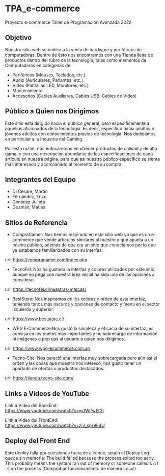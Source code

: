 # TPA_e-commerce
Proyecto e-commerce Taller de Programación Avanzada 2022


## Objetivo
Nuestro sitio web se dedica a la venta de hardware y periféricos de computadoras. Dentro de ésto nos encontramos con una Tienda llena de productos dentro del rubro de la tecnología, tales como elementos de Computadoras en categorías de:

- Periféricos (Mouses, Teclados, etc.)
- Audio (Auriculares, Parlantes, etc.)
- Video (Pantallas LED, Monitores, etc.)
- Mantenimiento
- Accesorios (Cables Auxiliares, Cables USB, Cables de Video)


## Público a Quien nos Dirigimos
Este sitio está dirigido hacia el público general, pero específicamente a aquellos aficionados de la tecnología. Es decir, específico hacia adultos o jóvenes adultos con conocimientos previos de tecnología. Nos dedicamos en particular a la Industria del Gaming.

Por esta razón, nos enfocaremos en ofrecer productos de calidad y de alta gama, y con una descripción abundante de las especificaciones de cada artículo en nuestra página, para que así nuestro público específico se sienta más interesado y acompañado al momento de su compra.



## Integrantes del Equipo
- Di Cesare, Martin
- Fernández, Enzo
- Gimenez Julieta
- Guzmán, Matias


## Sitios de Referencia
- CompraGamer: Nos hemos inspirado en este sitio web ya que es un e-commerce que vende artículos similares al nuestro y que apunta a un mismo público, además de que era un sitio que conocíamos por lo que ya estabamos familiarizados con su interfaz.

url: https://compragamer.com/index.php

- TecnoFel: Nos ha gustado la interfaz y colores utilizados por este sitio, aunque no pega con nuestra idea inicial ha sido una de las opciones a considerar.

url: https://tecnofel.cl/nuestras-marcas/

- BestStore: Nos inspiramos en los colores y orden de esta interfaz, teniendo tonos más oscuros y opciones de contacto y menu en el sector izquierdo y superior.

url: https://www.beststore.cl/

- WPG E-Commerce:Nos gustó la simpleza y eficacia de su interfaz, es consisa en los puntos más importantes y no sobrecarga de información ni imágenes o pop ups al usuario a quien nos dirigimos.

url: https://www.wpg-ecommerce.com.ar/

- Tecno-Site: Nos pareció una interfaz muy sobrecargada pero aún así el orden y las cosas que muestra nos interesó, nos gustó tener un apartado de ofertas o productos destacados.

url: https://tienda.tecno-site.com/


## Links a Videos de YouTube
Link a Video del BackEnd: 	
https://www.youtube.com/watch?v=ys1WifwEf3I

Link a Video del FrontEnd:	
https://www.youtube.com/watch?v=znI_spr9F4U


## Deploy del Front End

Este deploy falla por cuestiones fuera de alcance, según el Deploy Log queda sin memoria:
The build failed because the process exited too early. This probably means the system ran out of memory or someone called `kill -9` on the process
(Comprobar funcionamiento de manera Local)
